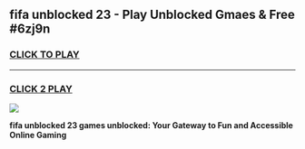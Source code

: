 
## fifa unblocked 23 - Play Unblocked Gmaes & Free #6zj9n
<h3>
<a href="https://news.freeplayer.one?title=fifa_unblocked_23&ref=24F">CLICK TO PLAY</a></h3>
<hr>

<h3>
<a href="https://news.freeplayer.one?title=fifa_unblocked_23&ref=24F">CLICK 2 PLAY</a>
  
</h3>

<a href="https://news.freeplayer.one?title=fifa_unblocked_23&ref=24F/"><img src="https://clearcache.store/games.png"></a>


**fifa unblocked 23 games unblocked: Your Gateway to Fun and Accessible Online Gaming**
